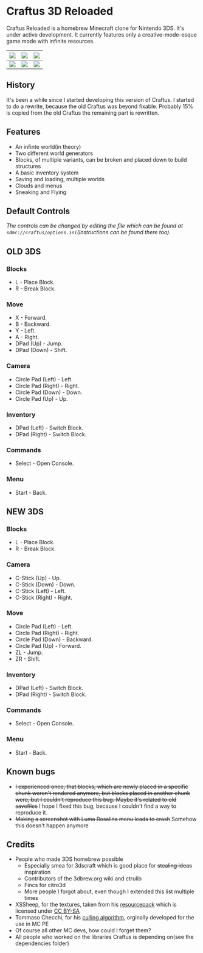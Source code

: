 # Craftus 3D Reloaded

Craftus Reloaded is a homebrew Minecraft clone for Nintendo 3DS. It's under active development. It currently features only a creative-mode-esque game mode with infinite resources.

![](https://raw.githubusercontent.com/wiki/RSDuck/craftus_reloaded/screenshots/15t.png)|![](https://raw.githubusercontent.com/wiki/RSDuck/craftus_reloaded/screenshots/17t.png)|![](https://raw.githubusercontent.com/wiki/RSDuck/craftus_reloaded/screenshots/16t.png)
----|----|----
![](https://raw.githubusercontent.com/wiki/RSDuck/craftus_reloaded/screenshots/15b.png)|![](https://raw.githubusercontent.com/wiki/RSDuck/craftus_reloaded/screenshots/17b.png)|![](https://raw.githubusercontent.com/wiki/RSDuck/craftus_reloaded/screenshots/16b.png)

## History

It's been a while since I started developing this version of Craftus. I started to do a rewrite, because the old Craftus was beyond fixable. Probably 15% is copied from the old Craftus the remaining part is rewritten.

## Features

* An infinte world(in theory)
* Two different world generators
* Blocks, of multiple variants, can be broken and placed down to build structures
* A basic inventory system
* Saving and loading, multiple worlds
* Clouds and menus
* Sneaking and Flying

## Default Controls
_The controls can be changed by editing the file which can be found at `sdmc://craftus/options.ini`(instructions can be found there too)._


## OLD 3DS


### Blocks
* L - Place Block. 
* R - Break Block.

### Move
* X - Forward.
* B - Backward.
* Y - Left.
* A - Right.
* DPad (Up) - Jump.
* DPad (Down) - Shift.

### Camera
* Circle Pad (Left) - Left.
* Circle Pad (Right) - Right.
* Circle Pad (Down) - Down.
* Circle Pad (Up) - Up.

### Inventory
* DPad (Left) - Switch Block.
* DPad (Right) - Switch Block.

### Commands
* Select - Open Console.

### Menu
* Start - Back.


## NEW 3DS


### Blocks
* L - Place Block. 
* R - Break Block.

### Camera
* C-Stick (Up) - Up.
* C-Stick (Down) - Down.
* C-Stick (Left) - Left.
* C-Stick (Right) - Right.

### Move
* Circle Pad (Left) - Left.
* Circle Pad (Right) - Right.
* Circle Pad (Down) - Backward.
* Circle Pad (Up) - Forward.
* ZL - Jump.
* ZR - Shift.

### Inventory
* DPad (Left) - Switch Block.
* DPad (Right) - Switch Block.

### Commands
* Select - Open Console.

### Menu
* Start - Back.

## Known bugs

* ~~I experienced once, that blocks, which are newly placed in a specific chunk weren't rendered anymore, but blocks placed in another chunk were, but I couldn't reproduce this bug. Maybe it's related to old savefiles~~ I hope I fixed this bug, because I couldn't find a way to reproduce it.
* ~~Making a screenshot with Luma Rosalina menu leads to crash~~ Somehow this doesn't happen anymore

## Credits
* People who made 3DS homebrew possible
    * Especially smea for 3dscraft which is good place for ~~stealing ideas~~ inspiration
    * Contributors of the 3dbrew.org wiki and ctrulib
    * Fincs for citro3d
    * More people I forgot about, even though I extended this list multiple times
* XSSheep, for the textures, taken from his [resourcepack](http://www.minecraftforum.net/forums/mapping-and-modding/resource-packs/1242533-pixel-perfection-now-with-polar-bears-1-11) which is licensed under [CC BY-SA](https://creativecommons.org/licenses/by-sa/4.0/)
* Tommaso Checchi, for his [culling algorithm](https://tomcc.github.io/2014/08/31/visibility-1.html), orginally developed for the use in MC PE
* Of course all other MC devs, how could I forget them?
* All people who worked on the libraries Craftus is depending on(see the dependencies folder)
